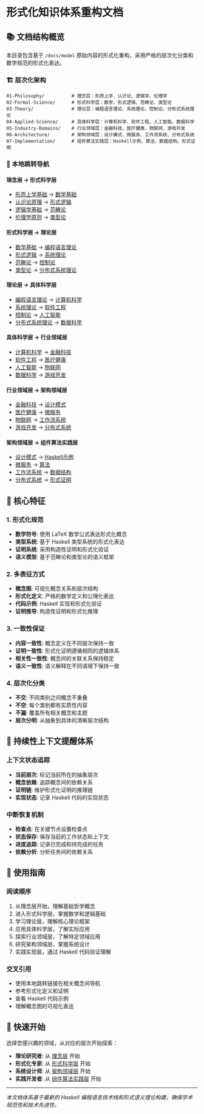 # 形式化知识体系重构文档

## 📚 文档结构概览

本目录包含基于 `/docs/model` 原始内容的形式化重构，采用严格的层次化分类和数学规范的形式化表达。

### 🏗️ 层次化架构

```
01-Philosophy/          # 理念层：形而上学、认识论、逻辑学、伦理学
02-Formal-Science/      # 形式科学层：数学、形式逻辑、范畴论、类型论
03-Theory/              # 理论层：编程语言理论、系统理论、控制论、分布式系统理论
04-Applied-Science/     # 具体科学层：计算机科学、软件工程、人工智能、数据科学
05-Industry-Domains/    # 行业领域层：金融科技、医疗健康、物联网、游戏开发
06-Architecture/        # 架构领域层：设计模式、微服务、工作流系统、分布式系统
07-Implementation/      # 组件算法实践层：Haskell示例、算法、数据结构、形式证明
```

### 🔗 本地跳转导航

#### 理念层 → 形式科学层
- [形而上学基础](../01-Philosophy/01-Metaphysics/README.md) → [数学基础](../02-Formal-Science/01-Mathematics/README.md)
- [认识论原理](../01-Philosophy/02-Epistemology/README.md) → [形式逻辑](../02-Formal-Science/02-Formal-Logic/README.md)
- [逻辑学基础](../01-Philosophy/03-Logic/README.md) → [范畴论](../02-Formal-Science/03-Category-Theory/README.md)
- [伦理学原则](../01-Philosophy/04-Ethics/README.md) → [类型论](../02-Formal-Science/04-Type-Theory/README.md)

#### 形式科学层 → 理论层
- [数学基础](../02-Formal-Science/01-Mathematics/README.md) → [编程语言理论](../03-Theory/01-Programming-Language-Theory/README.md)
- [形式逻辑](../02-Formal-Science/02-Formal-Logic/README.md) → [系统理论](../03-Theory/02-System-Theory/README.md)
- [范畴论](../02-Formal-Science/03-Category-Theory/README.md) → [控制论](../03-Theory/03-Control-Theory/README.md)
- [类型论](../02-Formal-Science/04-Type-Theory/README.md) → [分布式系统理论](../03-Theory/04-Distributed-Systems-Theory/README.md)

#### 理论层 → 具体科学层
- [编程语言理论](../03-Theory/01-Programming-Language-Theory/README.md) → [计算机科学](../04-Applied-Science/01-Computer-Science/README.md)
- [系统理论](../03-Theory/02-System-Theory/README.md) → [软件工程](../04-Applied-Science/02-Software-Engineering/README.md)
- [控制论](../03-Theory/03-Control-Theory/README.md) → [人工智能](../04-Applied-Science/03-Artificial-Intelligence/README.md)
- [分布式系统理论](../03-Theory/04-Distributed-Systems-Theory/README.md) → [数据科学](../04-Applied-Science/04-Data-Science/README.md)

#### 具体科学层 → 行业领域层
- [计算机科学](../04-Applied-Science/01-Computer-Science/README.md) → [金融科技](../05-Industry-Domains/01-FinTech/README.md)
- [软件工程](../04-Applied-Science/02-Software-Engineering/README.md) → [医疗健康](../05-Industry-Domains/02-Healthcare/README.md)
- [人工智能](../04-Applied-Science/03-Artificial-Intelligence/README.md) → [物联网](../05-Industry-Domains/03-IoT/README.md)
- [数据科学](../04-Applied-Science/04-Data-Science/README.md) → [游戏开发](../05-Industry-Domains/04-Game-Development/README.md)

#### 行业领域层 → 架构领域层
- [金融科技](../05-Industry-Domains/01-FinTech/README.md) → [设计模式](../06-Architecture/01-Design-Patterns/README.md)
- [医疗健康](../05-Industry-Domains/02-Healthcare/README.md) → [微服务](../06-Architecture/02-Microservices/README.md)
- [物联网](../05-Industry-Domains/03-IoT/README.md) → [工作流系统](../06-Architecture/03-Workflow-Systems/README.md)
- [游戏开发](../05-Industry-Domains/04-Game-Development/README.md) → [分布式系统](../06-Architecture/04-Distributed-Systems/README.md)

#### 架构领域层 → 组件算法实践层
- [设计模式](../06-Architecture/01-Design-Patterns/README.md) → [Haskell示例](../07-Implementation/01-Haskell-Examples/README.md)
- [微服务](../06-Architecture/02-Microservices/README.md) → [算法](../07-Implementation/02-Algorithms/README.md)
- [工作流系统](../06-Architecture/03-Workflow-Systems/README.md) → [数据结构](../07-Implementation/03-Data-Structures/README.md)
- [分布式系统](../06-Architecture/04-Distributed-Systems/README.md) → [形式证明](../07-Implementation/04-Formal-Proofs/README.md)

## 🎯 核心特征

### 1. 形式化规范
- **数学符号**: 使用 LaTeX 数学公式表达形式化概念
- **类型系统**: 基于 Haskell 类型系统的形式化表达
- **证明系统**: 采用构造性证明和形式化验证
- **语义模型**: 基于范畴论和类型论的语义框架

### 2. 多表征方式
- **概念图**: 可视化概念关系和层次结构
- **形式化定义**: 严格的数学定义和公理化表达
- **代码示例**: Haskell 实现和形式化验证
- **证明推导**: 构造性证明和形式化推理

### 3. 一致性保证
- **内容一致性**: 概念定义在不同层次保持一致
- **证明一致性**: 形式化证明遵循相同的逻辑体系
- **相关性一致性**: 概念间的关联关系保持稳定
- **语义一致性**: 语义解释在不同语境下保持一致

### 4. 层次化分类
- **不交**: 不同类别之间概念不重叠
- **不空**: 每个类别都有实质性内容
- **不漏**: 覆盖所有相关概念和主题
- **层次分明**: 从抽象到具体的清晰层次结构

## 🔄 持续性上下文提醒体系

### 上下文状态追踪
- **当前层次**: 标记当前所在的抽象层次
- **概念依赖**: 追踪概念间的依赖关系
- **证明链**: 维护形式化证明的推理链
- **实现状态**: 记录 Haskell 代码的实现状态

### 中断恢复机制
- **检查点**: 在关键节点设置检查点
- **状态保存**: 保存当前的工作状态和上下文
- **进度追踪**: 记录已完成和待完成的任务
- **依赖分析**: 分析任务间的依赖关系

## 📖 使用指南

### 阅读顺序
1. 从理念层开始，理解基础哲学概念
2. 进入形式科学层，掌握数学和逻辑基础
3. 学习理论层，理解核心理论框架
4. 应用具体科学层，了解实际应用
5. 探索行业领域层，了解特定领域应用
6. 研究架构领域层，掌握系统设计
7. 实践实现层，通过 Haskell 代码验证理解

### 交叉引用
- 使用本地跳转链接在相关概念间导航
- 参考形式化定义和证明
- 查看 Haskell 代码示例
- 理解概念图的可视化表达

## 🚀 快速开始

选择您感兴趣的领域，从对应的层次开始探索：

- **理论研究者**: 从 [理念层](../01-Philosophy/README.md) 开始
- **形式化专家**: 从 [形式科学层](../02-Formal-Science/README.md) 开始
- **系统设计师**: 从 [架构领域层](../06-Architecture/README.md) 开始
- **实践开发者**: 从 [组件算法实践层](../07-Implementation/README.md) 开始

---

*本文档体系基于最新的 Haskell 编程语言技术栈和形式语义理论构建，确保学术规范性和技术先进性。*
